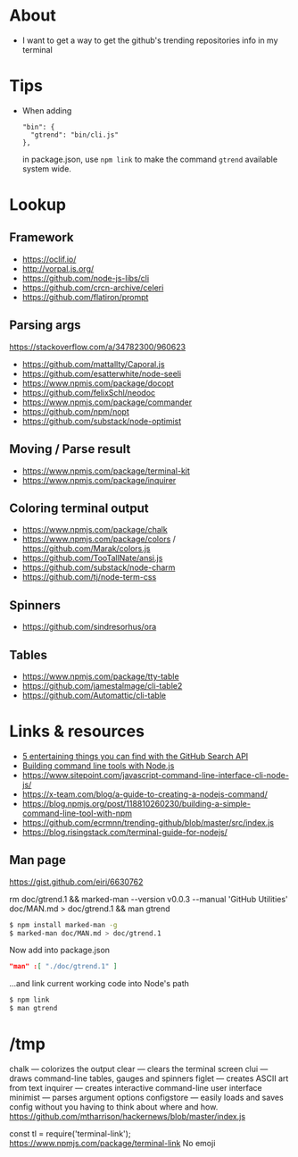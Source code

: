 # About
  * I want to get a way to get the github's trending repositories info in my
    terminal

# Tips
  * When adding  
    ```
    "bin": {
      "gtrend": "bin/cli.js"
    },
    ```  
    in package.json, use `npm link` to make the command `gtrend` available system wide.

# Lookup

## Framework
  * https://oclif.io/
  * http://vorpal.js.org/
  * https://github.com/node-js-libs/cli
  * https://github.com/crcn-archive/celeri
  * https://github.com/flatiron/prompt

## Parsing args

https://stackoverflow.com/a/34782300/960623

  * https://github.com/mattallty/Caporal.js
  * https://github.com/esatterwhite/node-seeli
  * https://www.npmjs.com/package/docopt
  * https://github.com/felixSchl/neodoc
  * https://www.npmjs.com/package/commander
  * https://github.com/npm/nopt
  * https://github.com/substack/node-optimist

## Moving / Parse result
  * https://www.npmjs.com/package/terminal-kit
  * https://www.npmjs.com/package/inquirer

## Coloring terminal output
  * https://www.npmjs.com/package/chalk
  * https://www.npmjs.com/package/colors / https://github.com/Marak/colors.js
  * https://github.com/TooTallNate/ansi.js
  * https://github.com/substack/node-charm
  * https://github.com/tj/node-term-css

## Spinners
  * https://github.com/sindresorhus/ora

## Tables
  * https://www.npmjs.com/package/tty-table
  * https://github.com/jamestalmage/cli-table2
  * https://github.com/Automattic/cli-table

# Links & resources
  * [5 entertaining things you can find with the GitHub Search API](https://gist.github.com/jasonrudolph/6065289#file-02-lonely-users-md)
  * [Building command line tools with Node.js](https://developer.atlassian.com/blog/2015/11/scripting-with-node/)
  * https://www.sitepoint.com/javascript-command-line-interface-cli-node-js/
  * https://x-team.com/blog/a-guide-to-creating-a-nodejs-command/
  * https://blog.npmjs.org/post/118810260230/building-a-simple-command-line-tool-with-npm
  * https://github.com/ecrmnn/trending-github/blob/master/src/index.js
  * https://blog.risingstack.com/terminal-guide-for-nodejs/

## Man page
https://gist.github.com/eiri/6630762

rm doc/gtrend.1 && marked-man --version v0.0.3 --manual 'GitHub Utilities' doc/MAN.md > doc/gtrend.1 && man gtrend


```bash
$ npm install marked-man -g
$ marked-man doc/MAN.md > doc/gtrend.1
```

Now add into package.json

```json
"man" :[ "./doc/gtrend.1" ]
```

...and link current working code into Node's path

```bash
$ npm link
$ man gtrend
```

# /tmp
  chalk — colorizes the output
  clear — clears the terminal screen
  clui — draws command-line tables, gauges and spinners
  figlet — creates ASCII art from text
  inquirer — creates interactive command-line user interface
  minimist — parses argument options
  configstore — easily loads and saves config without you having to think about where and how.
https://github.com/mtharrison/hackernews/blob/master/index.js

const tl          = require('terminal-link'); https://www.npmjs.com/package/terminal-link No emoji
